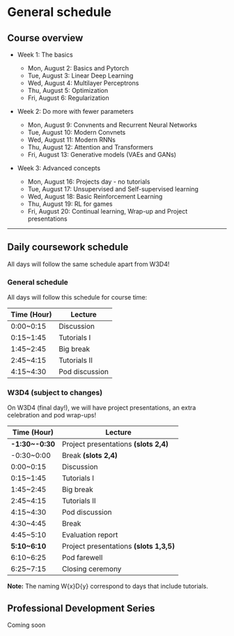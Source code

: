 # General schedule

## Course overview

* Week 1: The basics
    * Mon, August 2: Basics and Pytorch
    * Tue, August 3: Linear Deep Learning
    * Wed, August 4: Multilayer Perceptrons
    * Thu, August 5: Optimization
    * Fri, August 6: Regularization
     
* Week 2: Do more with fewer parameters
    * Mon, August 9: Convnents and Recurrent Neural Networks
    * Tue, August 10: Modern Convnets
    * Wed, August 11: Modern RNNs
    * Thu, August 12: Attention and Transformers
    * Fri, August 13: Generative models (VAEs and GANs)
    
* Week 3: Advanced concepts
    * Mon, August 16: Projects day -  no tutorials
    * Tue, August 17: Unsupervised and Self-supervised learning
    * Wed, August 18: Basic Reinforcement Learning
    * Thu, August 19: RL for games
    * Fri, August 20: Continual learning, Wrap-up and Project presentations
----

## Daily coursework schedule
All days will follow the same schedule apart from W3D4!

### General schedule
All days will follow this schedule for course time:
 
|    Time (Hour)   |    Lecture                            |
|------------------|---------------------------------------|
|    0:00~0:15     |    Discussion                         |
|    0:15~1:45     |    Tutorials I                        |
|    1:45~2:45     |    Big break                          |
|    2:45~4:15     |    Tutorials II                       |
|    4:15~4:30     |    Pod discussion                     |


### W3D4 (subject to changes)
On W3D4 (final day!), we will have project presentations, an extra celebration and pod wrap-ups!

|    Time (Hour)   |    Lecture                                |
|------------------|-------------------------------------------|
| **-1:30~-0:30**  |    Project presentations **(slots 2,4)**  |
|   -0:30~0:00     |    Break  **(slots 2,4)**                 |
|    0:00~0:15     |    Discussion                             |
|    0:15~1:45     |    Tutorials I                            |
|    1:45~2:45     |    Big break                              |
|    2:45~4:15     |    Tutorials II                           |
|    4:15~4:30     |    Pod discussion                         |
|    4:30~4:45     |    Break                                  |
|    4:45~5:10     |    Evaluation report                      |
|  **5:10~6:10**   |    Project presentations **(slots 1,3,5)**|
|    6:10~6:25     |    Pod farewell                           |
|    6:25~7:15     |    Closing ceremony                       |


**Note:** The naming W{x}D{y} correspond to days that include tutorials.

## Professional Development Series
Coming soon
